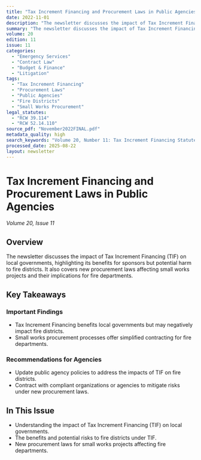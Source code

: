 ```yaml
---
title: "Tax Increment Financing and Procurement Laws in Public Agencies"
date: 2022-11-01
description: "The newsletter discusses the impact of Tax Increment Financing (TIF) on local governments, highlighting its benefits for sponsors but potential harm to fire districts. It also covers new procurement laws affecting small works projects and their implications for fire departments."
summary: "The newsletter discusses the impact of Tax Increment Financing (TIF) on local governments, highlighting its benefits for sponsors but potential harm to fire districts. It also covers new procurement laws affecting small works projects and their implications for fire departments."
volume: 20
edition: 11
issue: 11
categories:
  - "Emergency Services"
  - "Contract Law"
  - "Budget & Finance"
  - "Litigation"
tags:
  - "Tax Increment Financing"
  - "Procurement Laws"
  - "Public Agencies"
  - "Fire Districts"
  - "Small Works Procurement"
legal_statutes:
  - "RCW 39.114"
  - "RCW 52.14.110"
source_pdf: "November2022FINAL.pdf"
metadata_quality: high
search_keywords: "Volume 20, Number 11: Tax Increment Financing Statute, Responsible Bidder Column, Small Works Procurement Process, Public Agencies, Fire Districts, Tax Impact Analysis..."
processed_date: 2025-08-22
layout: newsletter
---
```


# Tax Increment Financing and Procurement Laws in Public Agencies

*Volume 20, Issue 11*

## Overview

The newsletter discusses the impact of Tax Increment Financing (TIF) on local governments, highlighting its benefits for sponsors but potential harm to fire districts. It also covers new procurement laws affecting small works projects and their implications for fire departments.

## Key Takeaways

### Important Findings

- Tax Increment Financing benefits local governments but may negatively impact fire districts.
- Small works procurement processes offer simplified contracting for fire departments.

### Recommendations for Agencies

- Update public agency policies to address the impacts of TIF on fire districts.
- Contract with compliant organizations or agencies to mitigate risks under new procurement laws.

## In This Issue

- Understanding the impact of Tax Increment Financing (TIF) on local governments.
- The benefits and potential risks to fire districts under TIF.
- New procurement laws for small works projects affecting fire departments.

